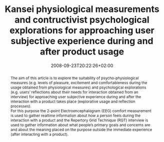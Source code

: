 ---
slug: kansei-physiological-measurements-and-contructivist-psychological-explorations-for-approaching-user-subjective-experience-during-and-after-product-usage
title: "Kansei physiological measurements and contructivist psychological explorations for approaching user subjective experience during and after product usage"
layout: publi
publitype: conference
subsection: conference
institution:
    logo: Tsukuba
    web: "https://www.tsukuba.ac.jp/"
    name: "University of Tsukuba"
kansei: true
researchpage: true
research: 
    -  kansei
date: 2008-09-23T20:22:26+02:00
reference: "Tomico, O., Mizutani, N., Lévy, P., Takahiro, Y., & Yamanaka, T. (2008). Kansei physiological measurements and contructivist psychological explorations for approaching user subjective experience during and after product usage. In D., Marjanovic, M., Storga, N., Pavkovic, & N., Bojcetic (Eds.), the Proceedings of 10th International Design Conference 2008 (pp 529 – 536). Dubrovnik, Croatia."
abstract: "The aim of this article is to explore the suitability of psycho-physiological measures (e.g. levels of pleasure, excitement and comfortableness during the usage obtained from physiological measures) and psychological explorations (e.g. users’ reflections about their needs for interaction obtained from an interview) for approaching user subjective experience during and after the interaction with a product takes place (explorative usage and reflection processes).<br/>For this purpose the 2-point Electroencephalogram (EEG) comfort measurement is used to gather realtime information about how a person feels during the interaction with a product and the Repertory Grid Technique (RGT) interview is used to gather information about what people’s primary goals and concerns are and about the meaning placed on the purpose outside the immediate experience (after interacting with a product)."
link:
 paper: "https://1drv.ms/b/s!AnQx_v88q65Qv4QyHWuV5WCTJ8k_kw?e=nDgfqt"
---